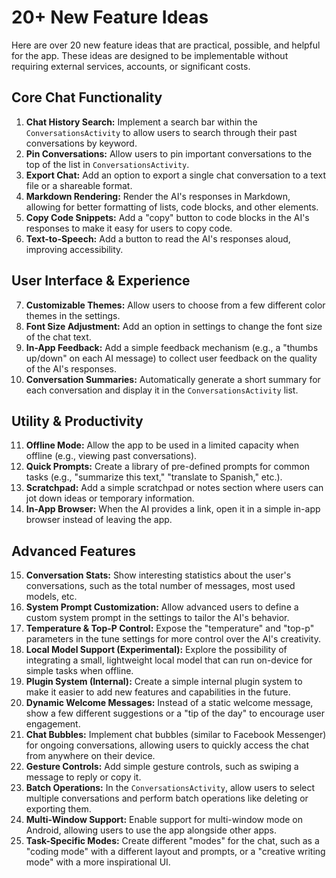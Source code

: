 # 20+ New Feature Ideas

Here are over 20 new feature ideas that are practical, possible, and helpful for the app. These ideas are designed to be implementable without requiring external services, accounts, or significant costs.

## Core Chat Functionality

1.  **Chat History Search:** Implement a search bar within the `ConversationsActivity` to allow users to search through their past conversations by keyword.
2.  **Pin Conversations:** Allow users to pin important conversations to the top of the list in `ConversationsActivity`.
3.  **Export Chat:** Add an option to export a single chat conversation to a text file or a shareable format.
4.  **Markdown Rendering:** Render the AI's responses in Markdown, allowing for better formatting of lists, code blocks, and other elements.
5.  **Copy Code Snippets:** Add a "copy" button to code blocks in the AI's responses to make it easy for users to copy code.
6.  **Text-to-Speech:** Add a button to read the AI's responses aloud, improving accessibility.

## User Interface & Experience

7.  **Customizable Themes:** Allow users to choose from a few different color themes in the settings.
8.  **Font Size Adjustment:** Add an option in settings to change the font size of the chat text.
9.  **In-App Feedback:** Add a simple feedback mechanism (e.g., a "thumbs up/down" on each AI message) to collect user feedback on the quality of the AI's responses.
10. **Conversation Summaries:** Automatically generate a short summary for each conversation and display it in the `ConversationsActivity` list.

## Utility & Productivity

11. **Offline Mode:** Allow the app to be used in a limited capacity when offline (e.g., viewing past conversations).
12. **Quick Prompts:** Create a library of pre-defined prompts for common tasks (e.g., "summarize this text," "translate to Spanish," etc.).
13. **Scratchpad:** Add a simple scratchpad or notes section where users can jot down ideas or temporary information.
14. **In-App Browser:** When the AI provides a link, open it in a simple in-app browser instead of leaving the app.

## Advanced Features

15. **Conversation Stats:** Show interesting statistics about the user's conversations, such as the total number of messages, most used models, etc.
16. **System Prompt Customization:** Allow advanced users to define a custom system prompt in the settings to tailor the AI's behavior.
17. **Temperature & Top-P Control:** Expose the "temperature" and "top-p" parameters in the tune settings for more control over the AI's creativity.
18. **Local Model Support (Experimental):** Explore the possibility of integrating a small, lightweight local model that can run on-device for simple tasks when offline.
19. **Plugin System (Internal):** Create a simple internal plugin system to make it easier to add new features and capabilities in the future.
20. **Dynamic Welcome Messages:** Instead of a static welcome message, show a few different suggestions or a "tip of the day" to encourage user engagement.
21. **Chat Bubbles:** Implement chat bubbles (similar to Facebook Messenger) for ongoing conversations, allowing users to quickly access the chat from anywhere on their device.
22. **Gesture Controls:** Add simple gesture controls, such as swiping a message to reply or copy it.
23. **Batch Operations:** In the `ConversationsActivity`, allow users to select multiple conversations and perform batch operations like deleting or exporting them.
24. **Multi-Window Support:** Enable support for multi-window mode on Android, allowing users to use the app alongside other apps.
25. **Task-Specific Modes:** Create different "modes" for the chat, such as a "coding mode" with a different layout and prompts, or a "creative writing mode" with a more inspirational UI.
